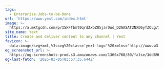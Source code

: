 ```yaml
---
tags:
  - Enterprise-Jobs-to-be-Done
url: 'https://www.yext.com/index.html'
image: >-
  https://a.mktgcdn.com/p/I5kFfbmt0qrd2xbZ85jarDud_D2GASAT2NXD6yfZOLg/1920x1081.jpg
site_name: Yext
title: Create and deliver content to any channel | Yext
favicon: >-
  data:image/svg+xml,%3csvg%20class='yext-logo'%20xmlns='http://www.w3.org/2000/svg'%20viewBox='0%200%20720%20720'%3e%3cpath%20d='M360%200C161.18%200%200%20161.18%200%20360s161.18%20360%20360%20360%20360-161.18%20360-360S558.82%200%20360%200zm0%20691.2C177.08%20691.2%2028.8%20542.92%2028.8%20360S177.08%2028.8%20360%2028.8%20691.2%20177.08%20691.2%20360%20542.92%20691.2%20360%20691.2z'%3e%3c/path%3e%3cpath%20d='M370.8%20399.6h64.8v129.6h28.8V399.6h64.8v-28.8H370.8zM332.43%20367.2L270%20429.64l-62.43-62.44-20.37%2020.37L249.64%20450l-62.44%2062.43%2020.37%2020.37L270%20470.36l62.43%2062.44%2020.37-20.37L290.36%20450l62.44-62.43zM448.2%20349.2c44.73%200%2081-36.27%2081-81h-28.8c0%2028.83-23.37%2052.2-52.2%2052.2-8.23%200-16.01-1.91-22.93-5.3l69.83-69.83%2021.08-21.08c-14.44-22.25-39.48-36.98-67.98-36.98-44.74%200-81%2036.27-81%2081s36.26%2080.99%2081%2080.99zm0-133.2c10.12%200%2019.56%202.89%2027.56%207.88l-71.88%2071.88c-4.99-8-7.87-17.44-7.87-27.56-.01-28.83%2023.36-52.2%2052.19-52.2zM270%20259.58l-60.74-72.38-22.06%2018.51%2068.4%2081.52v61.97h28.8v-61.97l68.4-81.52-22.06-18.51z'%3e%3c/path%3e%3cg%3e%3cpath%20d='M648%20633.6c-23.86%200-43.2%2019.34-43.2%2043.2S624.14%20720%20648%20720s43.2-19.34%2043.2-43.2-19.34-43.2-43.2-43.2zm0%2082.94c-21.95%200-39.74-17.79-39.74-39.74%200-21.95%2017.79-39.74%2039.74-39.74%2021.95%200%2039.74%2017.79%2039.74%2039.74%200%2021.95-17.79%2039.74-39.74%2039.74z'%3e%3c/path%3e%3cpath%20d='M664.93%20698.4h-3.96l-.03-.05-10.3-17.59H637.2v17.64h-3.44v-43.2h17.05c7.06%200%2012.81%205.75%2012.81%2012.81%200%205.7-3.87%2010.73-9.41%2012.29l10.72%2018.1zm-27.73-20.89h13.61c5.17%200%209.37-4.26%209.37-9.49%200-5.27-4.2-9.56-9.37-9.56H637.2v19.05z'%3e%3c/path%3e%3c/g%3e%3c/svg%3e
og_screenshot_url: >-
  https://og-screenshots-prod.s3.amazonaws.com/1366x768/80/false/3dd896f836911298ed0f92afad87b983dece2bd8245a1dc85fa37ecda5a2d25b.jpeg
og-last-fetch: '2025-03-05T03:57:35.644Z'
---
```


